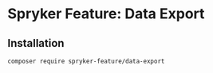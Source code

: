 # Spryker Feature: Data Export



## Installation

```
composer require spryker-feature/data-export
```
